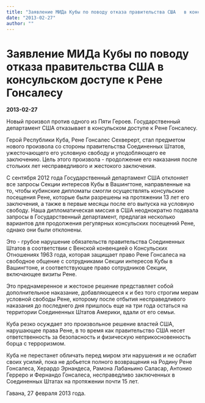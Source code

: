 ```yaml
---
title: "Заявление МИДа Кубы по поводу отказа правительства США   в консульском доступе к Рене Гонсалесу"
date: "2013-02-27"
author: ""
---
```


# Заявление МИДа Кубы по поводу отказа правительства США   в консульском доступе к Рене Гонсалесу

**2013-02-27** 

Новый произвол против одного из Пяти Героев. Государственный департамент США отказывает в консульском доступе к Рене Гонсалесу.

Герой Республики Куба, Рене Гонсалес Сехверерт, стал предметом нового произвола со стороны правительства Соединенных Штатов, ужесточающего его условную свободу и уподобляющего ее заключению. Цель этого произвола - продолжение его наказания после стольких лет несправедливого и жестокого заключения.

С сентября 2012 года Государственный департамент США отклоняет все запросы Секции интересов Кубы в Вашингтоне, направленные на то, чтобы кубинские дипломаты смогли осуществлять консульские посещения Рене, которые были разрешены на протяжении 13 лет его заключения, а также в первые месяцы после его выпуска на условную свободу. Наша дипломатическая миссия в США неоднократно подавала запросы в Государственный департамент, предлагая несколько вариантов для продолжения регулярных консульских посещений Рене, однако они были отклонены.

Это - грубое нарушение обязательств правительства Соединенных Штатов в соответствии с Венской конвенцией о Консульских Отношениях 1963 года, которая защищает право Рене Гонсалеса на свободное общение с сотрудниками Секции интересов Кубы в Вашингтоне, и соответствующее право сотрудников Секции, включающее визиты Рене.

Это преднамеренное и жестокое решение представляет собой дополнительное наказание, добавляющееся к и без того строгим мерам условной свободы Рене, которому после отбытия несправедливого наказания до последнего дня пришлось еще на три года остаться на территории Соединенных Штатов Америки, вдали от его семьи.

Куба резко осуждает это произвольное решение властей США, нарушающее права Рене, в то время как правительство США несет ответственность за безопасность и физическую неприкосновенность борца с терроризмом.

Куба не перестанет обличать перед миром эти нарушения и не ослабит своих усилий, пока не добьется полного возвращения на Родину Рене Гонсалеса, Херардо Эрнандеса, Рамона Лабаньино Саласар, Антонио Герреро и Фернандо Гонсалеса, несправедливо заключенных в Соединенных Штатах на протяжении почти 15 лет.

Гавана, 27 февраля 2013 года.
